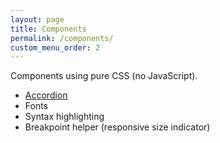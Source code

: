 ```yaml
---
layout: page
title: Components
permalink: /components/
custom_menu_order: 2
---
```


<p class="lead">Components using pure CSS (no JavaScript).</p>

* <a href="{{ '/components/accordion' | prepend: site.url}}">Accordion</a>
* Fonts
* Syntax highlighting
* Breakpoint helper (responsive size indicator)
